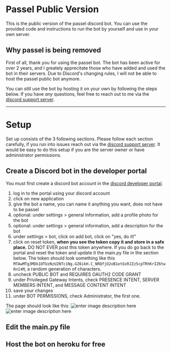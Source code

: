 # Passel Public Version
This is the public version of the passel discord bot. You can use the provided code and instructions to run the bot by yourself and use in your own server.

## Why passel is being removed
First of all, thank you for using the passel bot. The bot has been active for over 2 years, and I greately apprecitate those who have added and used the bot in their servers. Due to Discord's changing rules, I will not be able to host the passel public bot anymore. 

You can still use the bot by hosting it on your own by following the steps below. If you have *any* questions, feel free to reach out to me via the [discord support server](https://discord.gg/wmSsKCX).
***

# Setup
Set up consists of the 3 following sections. Please follow each section carefully, if you run into issues reach out via the  [discord support server](https://discord.gg/wmSsKCX). It would be easy to do this setup if you are the server owner or have administrator permissions.

## Create a Discord bot in the developer portal
You must first create a discord bot account in the [discord developer portal](https://discord.com/developers/applications). 

 1. log in to the portal using your discord account
 2. click on new application
 3. give the bot a name, you can name it anything you want, does not have to be passel
 4. optional: under settings > general information, add a profile photo for the bot
 5. optional: under settings > general information, add a description for the bot
 6. under settings > bot, click on add bot, click on "yes, do it!" 
 7. click on reset token, **when you see the token copy it and store in a safe place.** DO NOT EVER post this token anywhere. If you do go back to the portal and reset the token and update it the main.py file in the section below. The token should look something like this `MTAwMTg3MDk1OTUzNzU2NTc1Ng.GZ6ikH.C_NRQfjO2oB1otGsRJZz5cpTRhKrIZ6twRnI4M`, a random generation of characters.
 8. uncheck PUBLIC BOT and REQUIRES OAUTH2 CODE GRANT
 9. under Privileged Gateway Intents, check PRESENCE INTENT, SERVER MEMBERS INTENT, and MESSAGE CONTENT INTENT
 10. save your changes
 11. under BOT PERMISSIONS, check Administrator, the first one. 

The page should look like this: 
![enter image description here](https://github.com/stoir/passel_public/blob/main/Images/intents.png)
![enter image description here](https://github.com/stoir/passel_public/blob/main/Images/bot_perms.png)


## Edit the main.py file

## Host the bot on heroku for free
